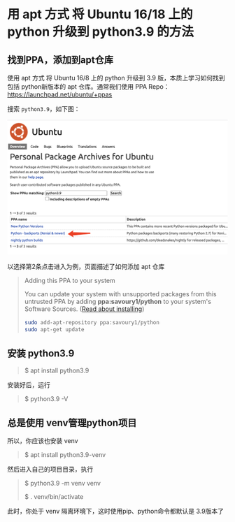 # 用 apt 方式 将 Ubuntu 16/18 上的 python 升级到 python3.9 的方法



## 找到PPA，添加到apt仓库

使用 apt 方式 将 Ubuntu 16/8 上的 python 升级到 3.9 版，本质上学习如何找到包括 python新版本的 apt 仓库。通常我们使用 PPA Repo： https://launchpad.net/ubuntu/+ppas

搜索 `python3.9`，如下图：

![image-20220322130950992](images/image-20220322130950992.png)



以选择第2条点击进入为例，页面描述了如何添加 apt 仓库

>Adding this PPA to your system
>
>You can update your system with unsupported packages from this untrusted PPA by adding **ppa:savoury1/python** to your system's Software Sources. ([Read about installing](https://launchpad.net/+help-soyuz/ppa-sources-list.html))
>```bash
>sudo add-apt-repository ppa:savoury1/python
>sudo apt-get update       
>```

## 安装 python3.9

> $ apt install python3.9

安装好后，运行

> $ python3.9 -V 

## 总是使用 venv管理python项目

所以，你应该也安装 venv

> $ apt install python3.9-venv

然后进入自己的项目目录，执行

> $ python3.9 -m venv venv
>
> $ . venv/bin/activate

此时，你处于 venv 隔离环境下，这时使用pip、python命令都默认是 3.9版本了